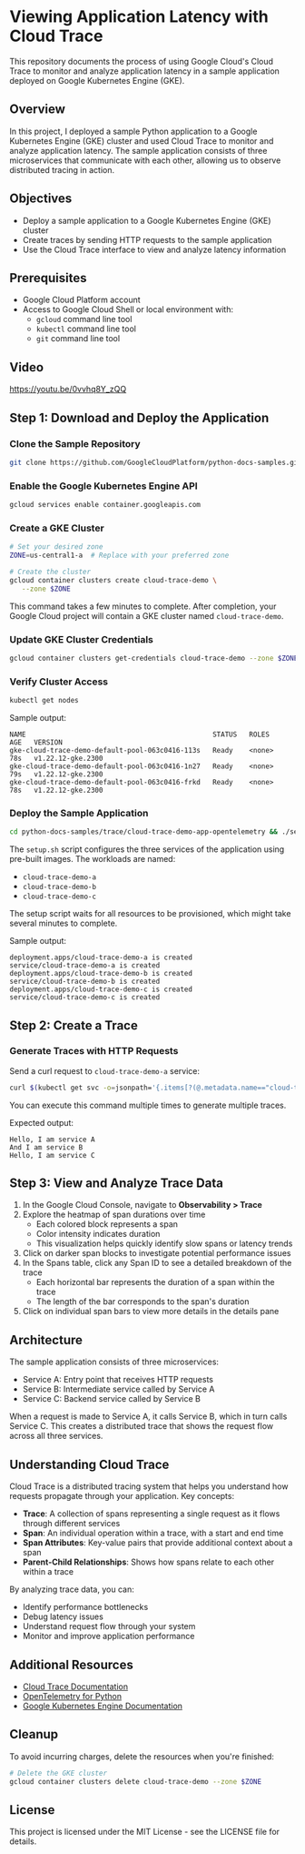 # Viewing Application Latency with Cloud Trace

This repository documents the process of using Google Cloud's Cloud Trace to monitor and analyze application latency in a sample application deployed on Google Kubernetes Engine (GKE).

## Overview

In this project, I deployed a sample Python application to a Google Kubernetes Engine (GKE) cluster and used Cloud Trace to monitor and analyze application latency. The sample application consists of three microservices that communicate with each other, allowing us to observe distributed tracing in action.

## Objectives 

- Deploy a sample application to a Google Kubernetes Engine (GKE) cluster
- Create traces by sending HTTP requests to the sample application
- Use the Cloud Trace interface to view and analyze latency information

## Prerequisites    

- Google Cloud Platform account
- Access to Google Cloud Shell or local environment with:
  - `gcloud` command line tool
  - `kubectl` command line tool
  - `git` command line tool
 
## Video

https://youtu.be/0vvhq8Y_zQQ


## Step 1: Download and Deploy the Application

### Clone the Sample Repository

```bash
git clone https://github.com/GoogleCloudPlatform/python-docs-samples.git
```

### Enable the Google Kubernetes Engine API

```bash
gcloud services enable container.googleapis.com
```

### Create a GKE Cluster

```bash
# Set your desired zone
ZONE=us-central1-a  # Replace with your preferred zone

# Create the cluster
gcloud container clusters create cloud-trace-demo \
   --zone $ZONE
```

This command takes a few minutes to complete. After completion, your Google Cloud project will contain a GKE cluster named `cloud-trace-demo`.

### Update GKE Cluster Credentials

```bash
gcloud container clusters get-credentials cloud-trace-demo --zone $ZONE
```

### Verify Cluster Access

```bash
kubectl get nodes
```

Sample output:
```
NAME                                              STATUS   ROLES    AGE   VERSION
gke-cloud-trace-demo-default-pool-063c0416-113s   Ready    <none>   78s   v1.22.12-gke.2300
gke-cloud-trace-demo-default-pool-063c0416-1n27   Ready    <none>   79s   v1.22.12-gke.2300
gke-cloud-trace-demo-default-pool-063c0416-frkd   Ready    <none>   78s   v1.22.12-gke.2300
```

### Deploy the Sample Application

```bash
cd python-docs-samples/trace/cloud-trace-demo-app-opentelemetry && ./setup.sh
```

The `setup.sh` script configures the three services of the application using pre-built images. The workloads are named:
- `cloud-trace-demo-a`
- `cloud-trace-demo-b`
- `cloud-trace-demo-c`

The setup script waits for all resources to be provisioned, which might take several minutes to complete.

Sample output:
```
deployment.apps/cloud-trace-demo-a is created
service/cloud-trace-demo-a is created
deployment.apps/cloud-trace-demo-b is created
service/cloud-trace-demo-b is created
deployment.apps/cloud-trace-demo-c is created
service/cloud-trace-demo-c is created
```

## Step 2: Create a Trace

### Generate Traces with HTTP Requests

Send a curl request to `cloud-trace-demo-a` service:

```bash
curl $(kubectl get svc -o=jsonpath='{.items[?(@.metadata.name=="cloud-trace-demo-a")].status.loadBalancer.ingress[0].ip}')
```

You can execute this command multiple times to generate multiple traces.

Expected output:
```
Hello, I am service A
And I am service B
Hello, I am service C
```

## Step 3: View and Analyze Trace Data

1. In the Google Cloud Console, navigate to **Observability > Trace**
2. Explore the heatmap of span durations over time
   - Each colored block represents a span
   - Color intensity indicates duration
   - This visualization helps quickly identify slow spans or latency trends
3. Click on darker span blocks to investigate potential performance issues
4. In the Spans table, click any Span ID to see a detailed breakdown of the trace
   - Each horizontal bar represents the duration of a span within the trace
   - The length of the bar corresponds to the span's duration
5. Click on individual span bars to view more details in the details pane

## Architecture

The sample application consists of three microservices:
- Service A: Entry point that receives HTTP requests
- Service B: Intermediate service called by Service A
- Service C: Backend service called by Service B

When a request is made to Service A, it calls Service B, which in turn calls Service C. This creates a distributed trace that shows the request flow across all three services.

## Understanding Cloud Trace

Cloud Trace is a distributed tracing system that helps you understand how requests propagate through your application. Key concepts:

- **Trace**: A collection of spans representing a single request as it flows through different services
- **Span**: An individual operation within a trace, with a start and end time
- **Span Attributes**: Key-value pairs that provide additional context about a span
- **Parent-Child Relationships**: Shows how spans relate to each other within a trace

By analyzing trace data, you can:
- Identify performance bottlenecks
- Debug latency issues
- Understand request flow through your system
- Monitor and improve application performance

## Additional Resources

- [Cloud Trace Documentation](https://cloud.google.com/trace/docs)
- [OpenTelemetry for Python](https://opentelemetry.io/docs/python/)
- [Google Kubernetes Engine Documentation](https://cloud.google.com/kubernetes-engine/docs)

## Cleanup

To avoid incurring charges, delete the resources when you're finished:

```bash
# Delete the GKE cluster
gcloud container clusters delete cloud-trace-demo --zone $ZONE
```

## License

This project is licensed under the MIT License - see the LICENSE file for details.
